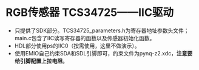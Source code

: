 # RGB传感器 TCS34725——IIC驱动

- 只提供了SDK部分。TCS34725_parameters.h为寄存器地址参数头文件；main.c包含了IIC读写寄存器的函数以及传感器初始化函数。
- HDL部分使用ps的IIC0（按需使用，这里不做演示）。
- 使用EMIO自己约束SDA和SDL引脚即可，约束文件为pynq-z2.xdc，**注意要给引脚配置上拉电阻**。